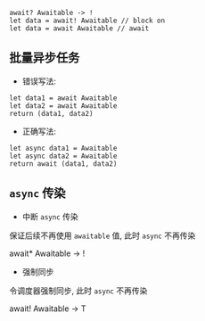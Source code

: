 


```valkyrie
await? Awaitable -> !
let data = await! Awaitable // block on
let data = await Awaitable // await
```


## 批量异步任务

- 错误写法:

```valkyrie
let data1 = await Awaitable
let data2 = await Awaitable
return (data1, data2)
```



- 正确写法:

```valkyrie
let async data1 = Awaitable
let async data2 = Awaitable
return await (data1, data2)
```



## `async` 传染


- 中断 `async` 传染

保证后续不再使用 `awaitable` 值, 此时 `async` 不再传染

await* Awaitable<T> -> !

- 强制同步

令调度器强制同步, 此时 `async` 不再传染

await! Awaitable<T> -> T


